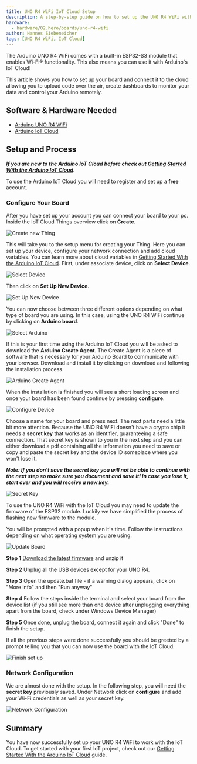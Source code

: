 ```yaml
---
title: UNO R4 WiFi IoT Cloud Setup
description: A step-by-step guide on how to set up the UNO R4 WiFi with the Arduino IoT Cloud.
hardware:
  - hardware/02.hero/boards/uno-r4-wifi
author: Hannes Siebeneicher
tags: [UNO R4 WiFi, IoT Cloud]
---
```


The Arduino UNO R4 WiFi comes with a built-in ESP32-S3 module that enables Wi-Fi® functionality. This also means you can use it with Arduino's IoT Cloud!

This article shows you how to set up your board and connect it to the cloud allowing you to upload code over the air, create dashboards to monitor your data and control your Arduino remotely.

## Software & Hardware Needed

- [Arduino UNO R4 WiFi](https://store.arduino.cc/uno-r4-wifi)
- [Arduino IoT Cloud](https://cloud.arduino.cc/home/)

## Setup and Process

***If you are new to the Arduino IoT Cloud before check out [Getting Started With the Arduino IoT Cloud](/arduino-cloud/getting-started/iot-cloud-getting-started).***

To use the Arduino IoT Cloud you will need to register and set up a **free** account. 

### Configure Your Board

After you have set up your account you can connect your board to your pc. Inside the IoT Cloud Things overview click on **Create**.

![Create new Thing](./assets/thingsOverview.png)

This will take you to the setup menu for creating your Thing. Here you can set up your device, configure your network connection and add cloud variables. You can learn more about cloud variables in [Getting Started With the Arduino IoT Cloud](/arduino-cloud/getting-started/iot-cloud-getting-started). First, under associate device, click on **Select Device**.

![Select Device](./assets/selectDevice.png)

Then click on **Set Up New Device**.

![Set Up New Device](./assets/setUpNewDevice.png)

You can now choose between three different options depending on what type of board you are using. In this case, using the UNO R4 WiFi continue by clicking on **Arduino board**.

![Select Arduino](./assets/selectArduino.png)

If this is your first time using the Arduino IoT Cloud you will be asked to download the **Arduino Create Agent**. The Create Agent is a piece of software that is necessary for your Arduino Board to communicate with your browser. Download and install it by clicking on download and following the installation process.

![Arduino Create Agent](./assets/createAgent.png)

When the installation is finished you will see a short loading screen and once your board has been found continue by pressing **configure**.

![Configure Device](./assets/configureDevice.png)


Choose a name for your board and press next. The next parts need a little bit more attention. Because the UNO R4 WiFi doesn't have a crypto chip it needs a **secret key** that works as an identifier, guaranteeing a safe connection. That secret key is shown to you in the next step and you can either download a pdf containing all the information you need to save or copy and paste the secret key and the device ID someplace where you won't lose it.

***Note: If you don't save the secret key you will not be able to continue with the next step so make sure you document and save it! In case you lose it, start over and you will receive a new key.***

![Secret Key](./assets/secretKey.png)

To use the UNO R4 WiFi with the IoT Cloud you may need to update the firmware of the ESP32 module. Luckily we have simplified the process of flashing new firmware to the module. 

You will be prompted with a popup when it's time. Follow the instructions depending on what operating system you are using. 

![Update Board](./assets/updateDevice.png)

**Step 1**
[Download the latest firmware](https://github.com/arduino/uno-r4-wifi-usb-bridge/releases/download/0.2.0/unor4wifi-update-windows.zip) and unzip it

**Step 2**
Unplug all the USB devices except for your UNO R4.

**Step 3**
Open the update.bat file - if a warning dialog appears, click on "More info" and then "Run anyway"

**Step 4**
Follow the steps inside the terminal and select your board from the device list (if you still see more than one device after unplugging everything apart from the board, check under Windows Device Manager)

**Step 5**
Once done, unplug the board, connect it again and click "Done" to finish the setup.

If all the previous steps were done successfully you should be greeted by a prompt telling you that you can now use the board with the IoT Cloud.

![Finish set up](./assets/finishSetUp.png)

### Network Configuration

We are almost done with the setup. In the following step, you will need the **secret key** previously saved. Under Network click on **configure** and add your Wi-Fi credentials as well as your secret key.

![Network Configuration](./assets/network.png)

## Summary

You have now successfully set up your UNO R4 WiFi to work with the IoT Cloud. To get started with your first IoT project, check out our [Getting Started With the Arduino IoT Cloud](arduino-cloud/getting-started/iot-cloud-getting-started) guide.